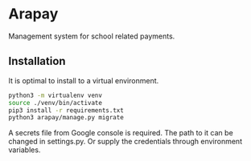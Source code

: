 
# Arapay

Management system for school related payments.

## Installation

It is optimal to install to a virtual environment.

```bash
python3 -m virtualenv venv
source ./venv/bin/activate
pip3 install -r requirements.txt
python3 arapay/manage.py migrate
```

A secrets file from Google console is required. The path to it can be changed in settings.py. Or supply the credentials through environment variables.
